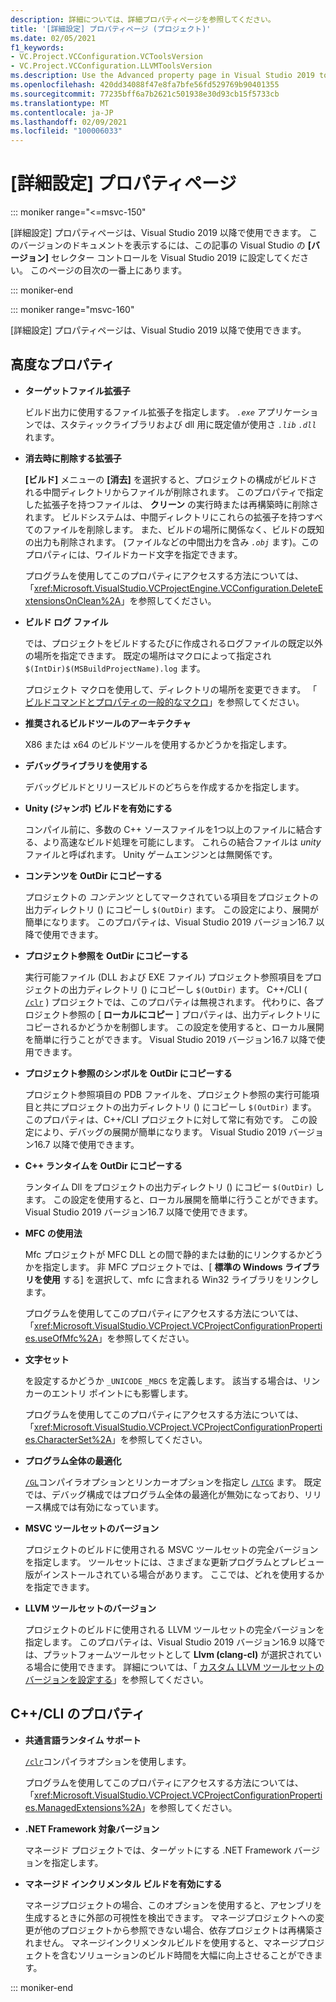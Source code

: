 ```yaml
---
description: 詳細については、詳細プロパティページを参照してください。
title: '[詳細設定] プロパティページ (プロジェクト)'
ms.date: 02/05/2021
f1_keywords:
- VC.Project.VCConfiguration.VCToolsVersion
- VC.Project.VCConfiguration.LLVMToolsVersion
ms.description: Use the Advanced property page in Visual Studio 2019 to set various properties for C++ projects.
ms.openlocfilehash: 420dd34088f47e8fa7bfe56fd529769b90401355
ms.sourcegitcommit: 77235bff6a7b2621c501938e30d93cb15f5733cb
ms.translationtype: MT
ms.contentlocale: ja-JP
ms.lasthandoff: 02/09/2021
ms.locfileid: "100006033"
---
```

# <a name="advanced-property-page"></a>[詳細設定] プロパティページ

::: moniker range="<=msvc-150"

[詳細設定] プロパティページは、Visual Studio 2019 以降で使用できます。 このバージョンのドキュメントを表示するには、この記事の Visual Studio の **[バージョン]** セレクター コントロールを Visual Studio 2019 に設定してください。 このページの目次の一番上にあります。

::: moniker-end

::: moniker range="msvc-160"

[詳細設定] プロパティページは、Visual Studio 2019 以降で使用できます。

## <a name="advanced-properties"></a>高度なプロパティ

- **ターゲットファイル拡張子**

   ビルド出力に使用するファイル拡張子を指定します。 *`.exe`* アプリケーションでは、スタティックライブラリおよび dll 用に既定値が使用さ *`.lib`* *`.dll`* れます。

- **消去時に削除する拡張子**

   **[ビルド]** メニューの **[消去]** を選択すると、プロジェクトの構成がビルドされる中間ディレクトリからファイルが削除されます。 このプロパティで指定した拡張子を持つファイルは、 **クリーン** の実行時または再構築時に削除されます。 ビルドシステムは、中間ディレクトリにこれらの拡張子を持つすべてのファイルを削除します。 また、ビルドの場所に関係なく、ビルドの既知の出力も削除されます。 (ファイルなどの中間出力を含み *`.obj`* ます)。このプロパティには、ワイルドカード文字を指定できます。

   プログラムを使用してこのプロパティにアクセスする方法については、「<xref:Microsoft.VisualStudio.VCProjectEngine.VCConfiguration.DeleteExtensionsOnClean%2A>」を参照してください。

- **ビルド ログ ファイル**

   では、プロジェクトをビルドするたびに作成されるログファイルの既定以外の場所を指定できます。 既定の場所はマクロによって指定され `$(IntDir)$(MSBuildProjectName).log` ます。

   プロジェクト マクロを使用して、ディレクトリの場所を変更できます。 「 [ビルドコマンドとプロパティの一般的なマクロ](common-macros-for-build-commands-and-properties.md)」を参照してください。

- **推奨されるビルドツールのアーキテクチャ**

   X86 または x64 のビルドツールを使用するかどうかを指定します。

- **デバッグライブラリを使用する**

   デバッグビルドとリリースビルドのどちらを作成するかを指定します。

- **Unity (ジャンボ) ビルドを有効にする**

   コンパイル前に、多数の C++ ソースファイルを1つ以上のファイルに結合する、より高速なビルド処理を可能にします。 これらの結合ファイルは *unity* ファイルと呼ばれます。 Unity ゲームエンジンとは無関係です。

- **コンテンツを OutDir にコピーする**

   プロジェクトの *コンテンツ* としてマークされている項目をプロジェクトの出力ディレクトリ () にコピーし `$(OutDir)` ます。 この設定により、展開が簡単になります。 このプロパティは、Visual Studio 2019 バージョン16.7 以降で使用できます。

- **プロジェクト参照を OutDir にコピーする**

   実行可能ファイル (DLL および EXE ファイル) プロジェクト参照項目をプロジェクトの出力ディレクトリ () にコピーし `$(OutDir)` ます。 C++/CLI ( [`/clr`](clr-common-language-runtime-compilation.md) ) プロジェクトでは、このプロパティは無視されます。 代わりに、各プロジェクト参照の [ **ローカルにコピー** ] プロパティは、出力ディレクトリにコピーされるかどうかを制御します。 この設定を使用すると、ローカル展開を簡単に行うことができます。 Visual Studio 2019 バージョン16.7 以降で使用できます。

- **プロジェクト参照のシンボルを OutDir にコピーする**

   プロジェクト参照項目の PDB ファイルを、プロジェクト参照の実行可能項目と共にプロジェクトの出力ディレクトリ () にコピーし `$(OutDir)` ます。 このプロパティは、C++/CLI プロジェクトに対して常に有効です。 この設定により、デバッグの展開が簡単になります。 Visual Studio 2019 バージョン16.7 以降で使用できます。

- **C++ ランタイムを OutDir にコピーする**

   ランタイム Dll をプロジェクトの出力ディレクトリ () にコピー `$(OutDir)` します。 この設定を使用すると、ローカル展開を簡単に行うことができます。 Visual Studio 2019 バージョン16.7 以降で使用できます。

- **MFC の使用法**

   Mfc プロジェクトが MFC DLL との間で静的または動的にリンクするかどうかを指定します。 非 MFC プロジェクトでは、[ **標準の Windows ライブラリを使用** する] を選択して、mfc に含まれる Win32 ライブラリをリンクします。

   プログラムを使用してこのプロパティにアクセスする方法については、「<xref:Microsoft.VisualStudio.VCProject.VCProjectConfigurationProperties.useOfMfc%2A>」を参照してください。

- **文字セット**

   を設定するかどうか `_UNICODE` `_MBCS` を定義します。 該当する場合は、リンカーのエントリ ポイントにも影響します。

   プログラムを使用してこのプロパティにアクセスする方法については、「<xref:Microsoft.VisualStudio.VCProject.VCProjectConfigurationProperties.CharacterSet%2A>」を参照してください。

- **プログラム全体の最適化**

   [`/GL`](gl-whole-program-optimization.md)コンパイラオプションとリンカーオプションを指定し [`/LTCG`](ltcg-link-time-code-generation.md) ます。 既定では、デバッグ構成ではプログラム全体の最適化が無効になっており、リリース構成では有効になっています。

- **MSVC ツールセットのバージョン**

   プロジェクトのビルドに使用される MSVC ツールセットの完全バージョンを指定します。 ツールセットには、さまざまな更新プログラムとプレビュー版がインストールされている場合があります。 ここでは、どれを使用するかを指定できます。

- **LLVM ツールセットのバージョン**

   プロジェクトのビルドに使用される LLVM ツールセットの完全バージョンを指定します。 このプロパティは、Visual Studio 2019 バージョン16.9 以降では、プラットフォームツールセットとして **Llvm (clang-cl)** が選択されている場合に使用できます。 詳細については、「 [カスタム LLVM ツールセットのバージョンを設定する](..\clang-support-msbuild.md#custom_llvm_toolset)」を参照してください。

## <a name="ccli-properties"></a>C++/CLI のプロパティ

- **共通言語ランタイム サポート**

   [`/clr`](clr-common-language-runtime-compilation.md)コンパイラオプションを使用します。

   プログラムを使用してこのプロパティにアクセスする方法については、「<xref:Microsoft.VisualStudio.VCProject.VCProjectConfigurationProperties.ManagedExtensions%2A>」を参照してください。

- **.NET Framework 対象バージョン**

   マネージド プロジェクトでは、ターゲットにする .NET Framework バージョンを指定します。

- **マネージド インクリメンタル ビルドを有効にする**

   マネージプロジェクトの場合、このオプションを使用すると、アセンブリを生成するときに外部の可視性を検出できます。 マネージプロジェクトへの変更が他のプロジェクトから参照できない場合、依存プロジェクトは再構築されません。 マネージインクリメンタルビルドを使用すると、マネージプロジェクトを含むソリューションのビルド時間を大幅に向上させることができます。

::: moniker-end
